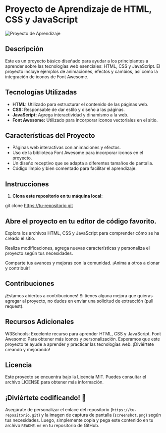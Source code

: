 # Proyecto de Aprendizaje de HTML, CSS y JavaScript

![Proyecto de Aprendizaje](screenshot.png)

## Descripción

Este es un proyecto básico diseñado para ayudar a los principiantes a aprender sobre las tecnologías web esenciales: HTML, CSS y JavaScript. El proyecto incluye ejemplos de animaciones, efectos y cambios, así como la integración de iconos de Font Awesome.

## Tecnologías Utilizadas

- **HTML:** Utilizado para estructurar el contenido de las páginas web.
- **CSS:** Responsable de dar estilo y diseño a las páginas.
- **JavaScript:** Agrega interactividad y dinamismo a la web.
- **Font Awesome:** Utilizado para incorporar iconos vectoriales en el sitio.

## Características del Proyecto

- Páginas web interactivas con animaciones y efectos.
- Uso de la biblioteca Font Awesome para incorporar iconos en el proyecto.
- Un diseño receptivo que se adapta a diferentes tamaños de pantalla.
- Código limpio y bien comentado para facilitar el aprendizaje.

## Instrucciones

1. **Clona este repositorio en tu máquina local:**

git clone https://tu-repositorio.git

## Abre el proyecto en tu editor de código favorito.

Explora los archivos HTML, CSS y JavaScript para comprender cómo se ha creado el sitio.

Realiza modificaciones, agrega nuevas características y personaliza el proyecto según tus necesidades.

Comparte tus avances y mejoras con la comunidad. ¡Anima a otros a clonar y contribuir!

## Contribuciones
¡Estamos abiertos a contribuciones! Si tienes alguna mejora que quieras agregar al proyecto, no dudes en enviar una solicitud de extracción (pull request).

## Recursos Adicionales
W3Schools: Excelente recurso para aprender HTML, CSS y JavaScript.
Font Awesome: Para obtener más iconos y personalización.
Esperamos que este proyecto te ayude a aprender y practicar las tecnologías web. ¡Diviértete creando y mejorando!

## Licencia
Este proyecto se encuentra bajo la Licencia MIT. Puedes consultar el archivo LICENSE para obtener más información.

## ¡Diviértete codificando! 🚀

Asegúrate de personalizar el enlace del repositorio (`https://tu-repositorio.git`) y la imagen de captura de pantalla (`screenshot.png`) según tus necesidades. Luego, simplemente copia y pega este contenido en tu archivo `README.md` en tu repositorio de GitHub.

